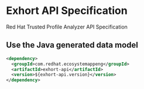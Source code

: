 # Exhort API Specification
Red Hat Trusted Profile Analyzer API Specification

## Use the Java generated data model

```xml
<dependency>
  <groupId>com.redhat.ecosystemappeng</groupId>
  <artifactId>exhort-api</artifactId>
  <version>${exhort-api.version}</version>
</dependency>
```
